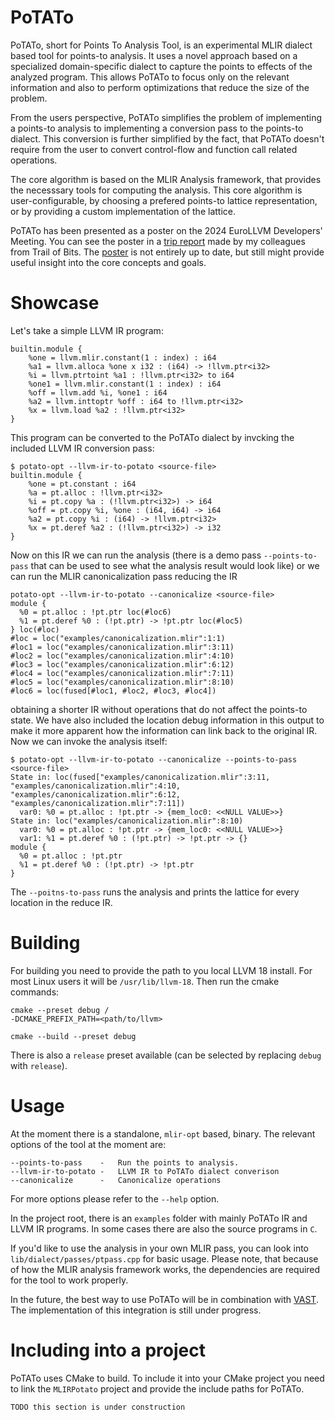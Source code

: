 # PoTATo
PoTATo, short for Points To Analysis Tool, is an experimental MLIR dialect based tool for points-to analysis.
It uses a novel approach based on a specialized domain-specific dialect to capture the points to effects of the analyzed program.
This allows PoTATo to focus only on the relevant information and also to perform optimizations that reduce the size of the problem.

From the users perspective, PoTATo simplifies the problem of implementing a points-to analysis to implementing a conversion pass to the points-to dialect.
This conversion is further simplified by the fact, that PoTATo doesn't require from the user to convert control-flow and function call related operations.

The core algorithm is based on the MLIR Analysis framework, that provides the necesssary tools for computing the analysis.
This core algorithm is user-configurable, by choosing a prefered points-to lattice representation, or by providing a custom implementation of the lattice.

PoTATo has been presented as a poster on the 2024 EuroLLVM Developers' Meeting.
You can see the poster in a [trip report](https://blog.trailofbits.com/2024/06/21/eurollvm-2024-trip-report/) made by my colleagues from Trail of Bits.
The [poster](Zhttps://blog.trailofbits.com/wp-content/uploads/2024/06/image3.png) is not entirely up to date, but still might provide useful insight into the core concepts and goals.

# Showcase
Let's take a simple LLVM IR program:
```
builtin.module {
    %one = llvm.mlir.constant(1 : index) : i64
    %a1 = llvm.alloca %one x i32 : (i64) -> !llvm.ptr<i32>
    %i = llvm.ptrtoint %a1 : !llvm.ptr<i32> to i64
    %one1 = llvm.mlir.constant(1 : index) : i64
    %off = llvm.add %i, %one1 : i64
    %a2 = llvm.inttoptr %off : i64 to !llvm.ptr<i32>
    %x = llvm.load %a2 : !llvm.ptr<i32>
}
```
This program can be converted to the PoTATo dialect by invcking the included LLVM IR conversion pass:
```
$ potato-opt --llvm-ir-to-potato <source-file>
builtin.module { 
    %one = pt.constant : i64
    %a = pt.alloc : !llvm.ptr<i32>
    %i = pt.copy %a : (!llvm.ptr<i32>) -> i64
    %off = pt.copy %i, %one : (i64, i64) -> i64
    %a2 = pt.copy %i : (i64) -> !llvm.ptr<i32>
    %x = pt.deref %a2 : (!llvm.ptr<i32>) -> i32
}
```
Now on this IR we can run the analysis (there is a demo pass `--points-to-pass` that can be used to see what the analysis result would look like) or we can run the MLIR canonicalization pass reducing the IR
```
potato-opt --llvm-ir-to-potato --canonicalize <source-file>
module {
  %0 = pt.alloc : !pt.ptr loc(#loc6)
  %1 = pt.deref %0 : (!pt.ptr) -> !pt.ptr loc(#loc5)
} loc(#loc)
#loc = loc("examples/canonicalization.mlir":1:1)
#loc1 = loc("examples/canonicalization.mlir":3:11)
#loc2 = loc("examples/canonicalization.mlir":4:10)
#loc3 = loc("examples/canonicalization.mlir":6:12)
#loc4 = loc("examples/canonicalization.mlir":7:11)
#loc5 = loc("examples/canonicalization.mlir":8:10)
#loc6 = loc(fused[#loc1, #loc2, #loc3, #loc4])
```
obtaining a shorter IR without operations that do not affect the points-to state.
We have also included the location debug information in this output to make it more apparent how the information can link back to the original IR.
Now we can invoke the analysis itself:
```
$ potato-opt --llvm-ir-to-potato --canonicalize --points-to-pass <source-file>
State in: loc(fused["examples/canonicalization.mlir":3:11, "examples/canonicalization.mlir":4:10, "examples/canonicalization.mlir":6:12, "examples/canonicalization.mlir":7:11])
  var0: %0 = pt.alloc : !pt.ptr -> {mem_loc0: <<NULL VALUE>>}
State in: loc("examples/canonicalization.mlir":8:10)
  var0: %0 = pt.alloc : !pt.ptr -> {mem_loc0: <<NULL VALUE>>}
  var1: %1 = pt.deref %0 : (!pt.ptr) -> !pt.ptr -> {}
module {
  %0 = pt.alloc : !pt.ptr
  %1 = pt.deref %0 : (!pt.ptr) -> !pt.ptr
}
```
The `--poitns-to-pass` runs the analysis and prints the lattice for every location in the reduce IR.

# Building
For building you need to provide the path to you local LLVM 18 install. For most Linux users it will be `/usr/lib/llvm-18`. Then run the cmake commands:
```
cmake --preset debug /
-DCMAKE_PREFIX_PATH=<path/to/llvm>

cmake --build --preset debug
```
There is also a `release` preset available (can be selected by replacing `debug` with `release`).

# Usage
At the moment there is a standalone, `mlir-opt` based, binary.
The relevant options of the tool at the moment are:
```
--points-to-pass    -   Run the points to analysis.
--llvm-ir-to-potato -   LLVM IR to PoTATo dialect converison
--canonicalize      -   Canonicalize operations
```
For more options please refer to the `--help` option.

In the project root, there is an `examples` folder with mainly PoTATo IR and LLVM IR programs. In some cases there are also the source programs in `C`.

If you'd like to use the analysis in your own MLIR pass, you can look into `lib/dialect/passes/ptpass.cpp` for basic usage.
Please note, that because of how the MLIR analysis framework works, the dependencies are required for the tool to work properly.

In the future, the best way to use PoTATo will be in combination with [VAST](https://github.com/trailofbits/vast).
The implementation of this integration is still under progress.

# Including into a project
PoTATo uses CMake to build. To include it into your CMake project you need to link the `MLIRPotato` project and provide the include paths for PoTATo.
```
TODO this section is under construction
```
